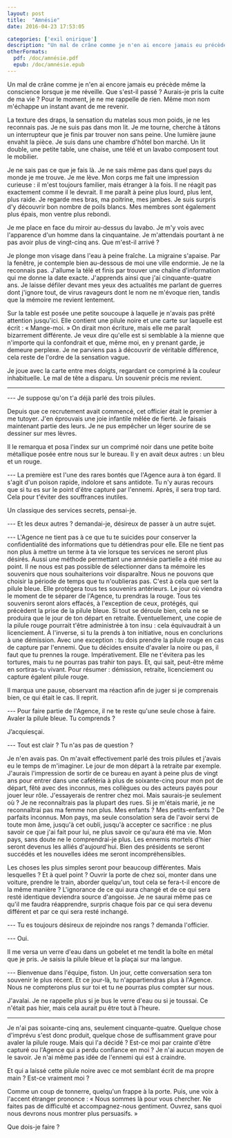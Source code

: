 ```yaml
---
layout: post
title:  "Amnésie"
date: 2016-04-23 17:53:05

categories: ['exil onirique']
description: "Un mal de crâne comme je n'en ai encore jamais eu précède même la conscience lorsque je me réveille. Que s'est-il passé ? Aurais-je pris la cuite de ma vie ? Pour le moment, je ne me rappelle de rien. Même mon nom m'échappe un instant avant de me revenir."
otherFormats:
  pdf: /doc/amnésie.pdf
  epub: /doc/amnésie.epub
---
```


Un mal de crâne comme je n'en ai encore jamais eu précède même la conscience lorsque je me réveille. Que s'est-il passé ? Aurais-je pris la cuite de ma vie ? Pour le moment, je ne me rappelle de rien. Même mon nom m'échappe un instant avant de me revenir.

La texture des draps, la sensation du matelas sous mon poids, je ne les reconnais pas. Je ne suis pas dans mon lit. Je me tourne, cherche à tâtons un interrupteur que je finis par trouver non sans peine. Une lumière jaune envahit la pièce. Je suis dans une chambre d'hôtel bon marché. Un lit double, une petite table, une chaise, une télé et un lavabo composent tout le mobilier.

Je ne sais pas ce que je fais là. Je ne sais même pas dans quel pays du monde je me trouve. Je me lève. Mon corps me fait une impression curieuse : il m'est toujours familier, mais étranger à la fois. Il ne réagit pas exactement comme il le devrait. Il me paraît à peine plus lourd, plus lent, plus raide. Je regarde mes bras, ma poitrine, mes jambes. Je suis surpris d'y découvrir bon nombre de poils blancs. Mes membres sont également plus épais, mon ventre plus rebondi.

Je me place en face du miroir au-dessus du lavabo. Je m'y vois avec l'apparence d'un homme dans la cinquantaine. Je m'attendais pourtant à ne pas avoir plus de vingt-cinq ans. Que m'est-il arrivé ?

Je plonge mon visage dans l'eau à peine fraîche. La migraine s'apaise. Par la fenêtre, je contemple bien au-dessous de moi une ville endormie. Je ne la reconnais pas. J'allume la télé et finis par trouver une chaîne d'information qui me donne la date exacte. J'apprends ainsi que j'ai cinquante-quatre ans. Je laisse défiler devant mes yeux des actualités me parlant de guerres dont j'ignore tout, de virus ravageurs dont le nom ne m'évoque rien, tandis que la mémoire me revient lentement.

Sur la table est posée une petite soucoupe à laquelle je n'avais pas prêté attention jusqu'ici. Elle contient une pilule noire et une carte sur laquelle est écrit : « Mange-moi. » On dirait mon écriture, mais elle me paraît bizarrement différente. Je veux dire qu'elle est si semblable à la mienne que n'importe qui la confondrait et que, même moi, en y prenant garde, je demeure perplexe. Je ne parviens pas à découvrir de véritable différence, cela reste de l'ordre de la sensation vague.

Je joue avec la carte entre mes doigts, regardant ce comprimé à la couleur inhabituelle. Le mal de tête a disparu. Un souvenir précis me revient.

---

--- Je suppose qu'on t'a déjà parlé des trois pilules.

Depuis que ce recrutement avait commencé, cet officier était le premier à me tutoyer. J'en éprouvais une joie infantile mêlée de fierté. Je faisais maintenant partie des leurs. Je ne pus empêcher un léger sourire de se dessiner sur mes lèvres.

Il le remarqua et posa l'index sur un comprimé noir dans une petite boite métallique posée entre nous sur le bureau. Il y en avait deux autres : un bleu et un rouge.

--- La première est l'une des rares bontés que l'Agence aura à ton égard. Il s'agit d'un poison rapide, indolore et sans antidote. Tu n'y auras recours que si tu es sur le point d'être capturé par l'ennemi. Après, il sera trop tard. Cela pour t'éviter des souffrances inutiles.

Un classique des services secrets, pensai-je.

--- Et les deux autres ? demandai-je, désireux de passer à un autre sujet.

--- L'Agence ne tient pas à ce que tu te suicides pour conserver la confidentialité des informations que tu détiendras pour elle. Elle ne tient pas non plus à mettre un terme à ta vie lorsque tes services ne seront plus désirés. Aussi une méthode permettant une amnésie partielle a été mise au point. Il ne nous est pas possible de sélectionner dans ta mémoire les souvenirs que nous souhaiterions voir disparaître. Nous ne pouvons que choisir la période de temps que tu n'oublieras pas. C'est à cela que sert la pilule bleue. Elle protégera tous tes souvenirs antérieurs. Le jour où viendra le moment de te séparer de l'Agence, tu prendras la rouge. Tous tes souvenirs seront alors effacés, à l'exception de ceux, protégés, qui précèdent la prise de la pilule bleue. Si tout se déroule bien, cela ne se produira que le jour de ton départ en retraite. Éventuellement, une copie de la pilule rouge pourrait t'être administrée à ton insu : cela équivaudrait à un licenciement. À l'inverse, si tu la prends à ton initiative, nous en conclurions à une démission. Avec une exception : tu dois prendre la pilule rouge en cas de capture par l'ennemi. Que tu décides ensuite d'avaler la noire ou pas, il faut que tu prennes la rouge. Impérativement. Elle ne t'évitera pas les tortures, mais tu ne pourras pas trahir ton pays. Et, qui sait, peut-être même en sortiras-tu vivant. Pour résumer : démission, retraite, licenciement ou capture égalent pilule rouge.

Il marqua une pause, observant ma réaction afin de juger si je comprenais bien, ce qui était le cas. Il reprit.

--- Pour faire partie de l'Agence, il ne te reste qu'une seule chose à faire. Avaler la pilule bleue. Tu comprends ?

J’acquiesçai.

--- Tout est clair ? Tu n'as pas de question ?

Je n'en avais pas. On m'avait effectivement parlé des trois pilules et j'avais eu le temps de m'imaginer. Le jour de mon départ à la retraite par exemple. J'aurais l'impression de sortir de ce bureau en ayant à peine plus de vingt ans pour entrer dans une cafétéria à plus de soixante-cinq pour mon pot de départ, fêté avec des inconnus, mes collègues ou des acteurs payés pour jouer leur rôle. J'essayerais de rentrer chez moi. Mais saurais-je seulement où ? Je ne reconnaîtrais pas la plupart des rues. Si je m'étais marié, je ne reconnaîtrai pas ma femme non plus. Mes enfants ? Mes petits-enfants ? De parfaits inconnus. Mon pays, ma seule consolation sera de l'avoir servi de toute mon âme, jusqu'à cet oubli, jusqu'à accepter ce sacrifice : ne plus savoir ce que j'ai fait pour lui, ne plus savoir ce qu'aura été ma vie. Mon pays, sans doute ne le comprendrai-je plus. Les ennemis mortels d'hier seront devenus les alliés d'aujourd'hui. Bien des présidents se seront succédés et les nouvelles idées me seront incompréhensibles.

Les choses les plus simples seront pour beaucoup différentes. Mais lesquelles ? Et à quel point ? Ouvrir la porte de chez soi, monter dans une voiture, prendre le train, aborder quelqu'un, tout cela se fera-t-il encore de la même manière ? L'ignorance de ce qui aura changé et de ce qui sera resté identique deviendra source d'angoisse. Je ne saurai même pas ce qu'il me faudra réapprendre, surpris chaque fois par ce qui sera devenu différent et par ce qui sera resté inchangé.

--- Tu es toujours désireux de rejoindre nos rangs ? demanda l'officier.

--- Oui.

Il me versa un verre d'eau dans un gobelet et me tendit la boîte en métal que je pris. Je saisis la pilule bleue et la plaçai sur ma langue.

--- Bienvenue dans l'équipe, fiston. Un jour, cette conversation sera ton souvenir le plus récent. Et ce jour-là, tu n'appartiendras plus à l'Agence. Nous ne compterons plus sur toi et tu ne pourras plus compter sur nous.

J'avalai. Je ne rappelle plus si je bus le verre d'eau ou si je toussai. Ce n'était pas hier, mais cela aurait pu être tout à l'heure.

---

Je n'ai pas soixante-cinq ans, seulement cinquante-quatre. Quelque chose d'imprévu s'est donc produit, quelque chose de suffisamment grave pour avaler la pilule rouge. Mais qui l'a décidé ? Est-ce moi par crainte d'être capturé ou l'Agence qui a perdu confiance en moi ? Je n'ai aucun moyen de le savoir. Je n'ai même pas idée de l'ennemi qui est à craindre.

Et qui a laissé cette pilule noire avec ce mot semblant écrit de ma propre main ? Est-ce vraiment moi ?

Comme un coup de tonnerre, quelqu'un frappe à la porte. Puis, une voix à l'accent étranger prononce : « Nous sommes là pour vous chercher. Ne faites pas de difficulté et accompagnez-nous gentiment. Ouvrez, sans quoi nous devrons nous montrer plus persuasifs. »

Que dois-je faire ?
